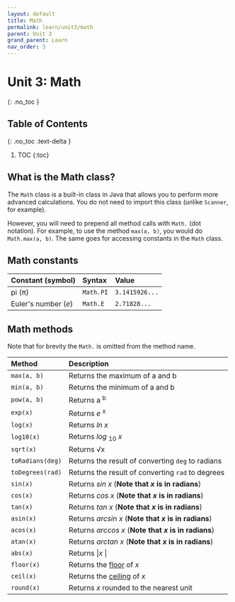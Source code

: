 ```yaml
---
layout: default
title: Math
permalink: learn/unit3/math
parent: Unit 3
grand_parent: Learn
nav_order: 3
---
```


<!-- prettier-ignore-start -->

# Unit 3: Math
{: .no_toc }

## Table of Contents
{: .no_toc .text-delta }

1. TOC
{:toc}

<!-- prettier-ignore-end -->

## What is the Math class?

The `Math` class is a built-in class in Java that allows you to
perform more advanced calculations. You do not need to import this class
(unlike `Scanner`, for example).

However, you will need to prepend all method calls with `Math.` (dot notation).
For example, to use the method `max(a, b)`, you would do `Math.max(a, b)`.
The same goes for accessing constants in the `Math` class.

## Math constants

| Constant (symbol)    | Syntax    | Value          |
| :------------------- | :-------- | :------------- |
| pi (π)               | `Math.PI` | `3.1415926...` |
| Euler's number (_e_) | `Math.E`  | `2.71828...`   |

## Math methods

Note that for brevity the `Math.` is omitted from the method name.

| Method           | Description                                          |
| :--------------- | :--------------------------------------------------- |
| `max(a, b)`      | Returns the maximum of a and b                       |
| `min(a, b)`      | Returns the minimum of a and b                       |
| `pow(a, b)`      | Returns a <sup>b</sup>                               |
| `exp(x)`         | Returns _e_ <sup>x</sup>                             |
| `log(x)`         | Returns _ln x_                                       |
| `log10(x)`       | Returns _log_ <sub>10</sub> _x_                      |
| `sqrt(x)`        | Returns √x                                           |
| `toRadians(deg)` | Returns the result of converting `deg` to radians    |
| `toDegrees(rad)` | Returns the result of converting `rad` to degrees    |
| `sin(x)`         | Returns _sin x_ (**Note that _x_ is in radians**)    |
| `cos(x)`         | Returns _cos x_ (**Note that _x_ is in radians**)    |
| `tan(x)`         | Returns _tan x_ (**Note that _x_ is in radians**)    |
| `asin(x)`        | Returns _arcsin x_ (**Note that _x_ is in radians**) |
| `acos(x)`        | Returns _arccos x_ (**Note that _x_ is in radians**) |
| `atan(x)`        | Returns _arctan x_ (**Note that _x_ is in radians**) |
| `abs(x)`         | Returns \|_x_ \|                                      |
| `floor(x)`       | Returns the [floor](https://www.mathsisfun.com/sets/function-floor-ceiling.html) of _x_ |
| `ceil(x)`        | Returns the [ceiling](https://www.mathsisfun.com/sets/function-floor-ceiling.html) of _x_ |
| `round(x)`       | Returns _x_ rounded to the nearest unit              |
